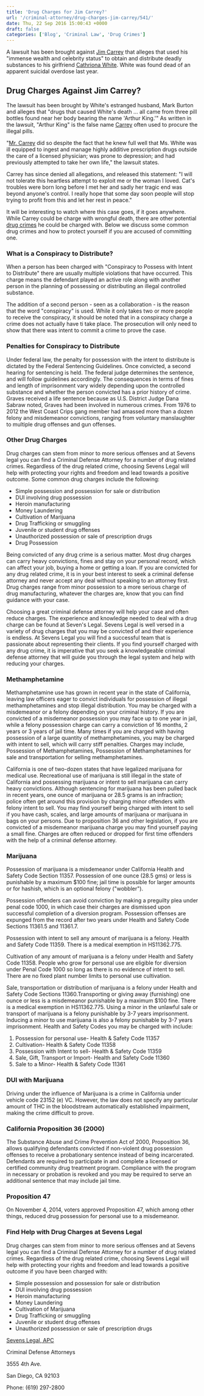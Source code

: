 ```yaml
---
title: 'Drug Charges for Jim Carrey?'
url: '/criminal-attorney/drug-charges-jim-carrey/541/'
date: Thu, 22 Sep 2016 15:00:43 +0000
draft: false
categories: ['Blog', 'Criminal Law', 'Drug Crimes']
---
```


A lawsuit has been brought against [Jim Carrey](https://www.sevenslegal.com/) that alleges that used his "immense wealth and celebrity status" to obtain and distribute deadly substances to his girlfriend [Cathriona White](https://www.sevenslegal.com/). White was found dead of an apparent suicidal overdose last year.

Drug Charges Against Jim Carrey?
--------------------------------

The lawsuit has been brought by White's estranged husband, Mark Burton and alleges that "drugs that caused White's death ... all came from three pill bottles found near her body bearing the name 'Arthur King.'" As written in the lawsuit, "Arthur King" is the false name [Carrey](https://www.sevenslegal.com/) often used to procure the illegal pills.

"[Mr. Carrey](https://www.sevenslegal.com/) did so despite the fact that he knew full well that Ms. White was ill equipped to ingest and manage highly additive prescription drugs outside the care of a licensed physician; was prone to depression; and had previously attempted to take her own life," the lawsuit states.

Carrey has since denied all allegations, and released this statement: "I will not tolerate this heartless attempt to exploit me or the woman I loved. Cat's troubles were born long before I met her and sadly her tragic end was beyond anyone's control. I really hope that some day soon people will stop trying to profit from this and let her rest in peace."

It will be interesting to watch where this case goes, if it goes anywhere. While Carrey could be charge with wrongful death, there are other potential [drug crimes](https://www.sevenslegal.com/) he could be charged with. Below we discuss some common drug crimes and how to protect yourself if you are accused of committing one.

### What is a Conspiracy to Distribute?

When a person has been charged with "Conspiracy to Possess with Intent to Distribute" there are usually multiple violations that have occurred. This charge means the defendant played an active role along with another person in the planning of possessing or distributing an illegal controlled substance.

The addition of a second person - seen as a collaboration - is the reason that the word "conspiracy" is used. While it only takes two or more people to receive the conspiracy, it should be noted that in a conspiracy charge a crime does not actually have ti take place. The prosecution will only need to show that there was intent to commit a crime to prove the case.

### Penalties for Conspiracy to Distribute

Under federal law, the penalty for possession with the intent to distribute is dictated by the Federal Sentencing Guidelines. Once convicted, a second hearing for sentencing is held. The federal judge determines the sentence, and will follow guidelines accordingly. The consequences in terms of fines and length of imprisonment vary widely depending upon the controlled substance and whether the person convicted has a prior history of crime. Graves received a life sentence because as U.S. District Judge Dana Sabraw noted, Graves had been involved in numerous crimes. From 1976 to 2012 the West Coast Crips gang member had amassed more than a dozen felony and misdemeanor convictions, ranging from voluntary manslaughter to multiple drug offenses and gun offenses.

### Other Drug Charges

Drug charges can stem from minor to more serious offenses and at Sevens legal you can find a Criminal Defense Attorney for a number of drug related crimes. Regardless of the drug related crime, choosing Sevens Legal will help with protecting your rights and freedom and lead towards a positive outcome. Some common drug charges include the following:

*   Simple possession and possession for sale or distribution
*   DUI involving drug possession
*   Heroin manufacturing
*   Money Laundering
*   Cultivation of Marijuana
*   Drug Trafficking or smuggling
*   Juvenile or student drug offenses
*   Unauthorized possession or sale of prescription drugs
*   Drug Possession

Being convicted of any drug crime is a serious matter. Most drug charges can carry heavy convictions, fines and stay on your personal record, which can affect your job, buying a home or getting a loan. If you are convicted for any drug related crime, it is in your best interest to seek a criminal defense attorney and never accept any deal without speaking to an attorney first. Drug charges range from minor possession to a more serious charge of drug manufacturing, whatever the charges are, know that you can find guidance with your case.

Choosing a great criminal defense attorney will help your case and often reduce charges. The experience and knowledge needed to deal with a drug charge can be found at Seven's Legal. Sevens Legal is well versed in a variety of drug charges that you may be convicted of and their experience is endless. At Sevens Legal you will find a successful team that is passionate about representing their clients. If you find yourself charged with any drug crime, it is imperative that you seek a knowledgeable criminal defense attorney that will guide you through the legal system and help with reducing your charges.

### Methamphetamine

Methamphetamine use has grown in recent year in the state of California, leaving law officers eager to convict individuals for possession of illegal methamphetamines and stop illegal distribution. You may be charged with a misdemeanor or a felony depending on your criminal history. If you are convicted of a misdemeanor possession you may face up to one year in jail, while a felony possession charge can carry a conviction of 16 months, 2 years or 3 years of jail time. Many times if you are charged with having possession of a large quantity of methamphetamines, you may be charged with intent to sell, which will carry stiff penalties. Charges may include, Possession of Methamphetamines, Possession of Methamphetamines for sale and transportation for selling methamphetamines.

California is one of two-dozen states that have legalized marijuana for medical use. Recreational use of marijuana is still illegal in the state of California and possessing marijuana or intent to sell marijuana can carry heavy convictions. Although sentencing for marijuana has been pulled back in recent years, one ounce of marijuana or 28.5 grams is an infraction; police often get around this provision by charging minor offenders with felony intent to sell. You may find yourself being charged with intent to sell if you have cash, scales, and large amounts of marijuana or marijuana in bags on your persons. Due to proposition 36 and other legislation, if you are convicted of a misdemeanor marijuana charge you may find yourself paying a small fine. Charges are often reduced or dropped for first time offenders with the help of a criminal defense attorney.

### Marijuana

Possession of marijuana is a misdemeanor under California Health and Safety Code Section 11357. Possession of one ounce (28.5 gms) or less is punishable by a maximum $100 fine; jail time is possible for larger amounts or for hashish, which is an optional felony ("wobbler").

Possession offenders can avoid conviction by making a preguilty plea under penal code 1000, in which case their charges are dismissed upon successful completion of a diversion program. Possession offenses are expunged from the record after two years under Health and Safety Code Sections 11361.5 and 11361.7.

Possession with intent to sell any amount of marijuana is a felony. Health and Safety Code 11359. There is a medical exemption in HS11362.775.

Cultivation of any amount of marijuana is a felony under Health and Safety Code 11358. People who grow for personal use are eligible for diversion under Penal Code 1000 so long as there is no evidence of intent to sell. There are no fixed plant number limits to personal use cultivation.

Sale, transportation or distribution of marijuana is a felony under Health and Safety Code Sections 11360.Transporting or giving away (furnishing) one ounce or less is a misdemeanor punishable by a maximum $100 fine. There is a medical exemption in HS11362.775. Using a minor in the unlawful sale or transport of marijuana is a felony punishable by 3-7 years imprisonment. Inducing a minor to use marijuana is also a felony punishable by 3-7 years imprisonment. Health and Safety Codes you may be charged with include:

1.  Possession for personal use- Health & Safety Code 11357
2.  Cultivation- Health & Safety Code 11358
3.  Possession with Intent to sell- Health & Safety Code 11359
4.  Sale, Gift, Transport or Import- Health and Safety Code 11360
5.  Sale to a Minor- Health & Safety Code 11361

### DUI with Marijuana

Driving under the influence of Marijuana is a crime in California under vehicle code 23152 (e) VC. However, the law does not specify any particular amount of THC in the bloodstream automatically established impairment, making the crime difficult to prove.

### California Proposition 36 (2000)

The Substance Abuse and Crime Prevention Act of 2000, Proposition 36, allows qualifying defendants convicted if non-violent drug possession offenses to receive a probationary sentence instead of being incarcerated. Defendants are required to participate in and complete a licensed or certified community drug treatment program. Compliance with the program in necessary or probation is revoked and you may be required to serve an additional sentence that may include jail time.

### Proposition 47

On November 4, 2014, voters approved Proposition 47, which among other things, reduced drug possession for personal use to a misdemeanor.

### Find Help with Drug Charges at Sevens Legal

Drug charges can stem from minor to more serious offenses and at Sevens legal you can find a Criminal Defense Attorney for a number of drug related crimes. Regardless of the drug related crime, choosing Sevens Legal will help with protecting your rights and freedom and lead towards a positive outcome if you have been charged with:

*   Simple possession and possession for sale or distribution
*   DUI involving drug possession
*   Heroin manufacturing
*   Money Laundering
*   Cultivation of Marijuana
*   Drug Trafficking or smuggling
*   Juvenile or student drug offenses
*   Unauthorized possession or sale of prescription drugs

[Sevens Legal, APC](https://www.sevenslegal.com/ "Sevens Legal, APC")

Criminal Defense Attorneys

3555 4th Ave.

San Diego, CA 92103

Phone: (619) 297-2800